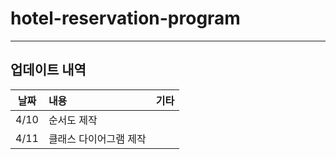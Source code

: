 # hotel-reservation-program

---
## 업데이트 내역

| 날짜   |내용|기타|
|------|:---|:---|
| 4/10 |순서도 제작||
| 4/11 | 클래스 다이어그램 제작||